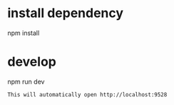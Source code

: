 # install dependency
npm install

# develop
npm run dev
```
This will automatically open http://localhost:9528